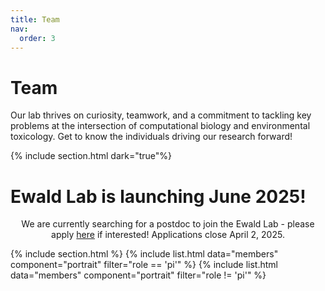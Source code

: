 ```yaml
---
title: Team
nav:
  order: 3
---
```


# Team

Our lab thrives on curiosity, teamwork, and a commitment to tackling key problems at the intersection of computational biology and environmental toxicology. Get to know the individuals driving our research forward!

{% include section.html dark="true"%}
# Ewald Lab is launching June 2025! 
<div style="text-align: center;">
We are currently searching for a postdoc to join the Ewald Lab - please apply <a href="https://embl.wd103.myworkdayjobs.com/EMBL/job/Hinxton-Cambridgeshire/Postdoctoral-Fellow---Ewald-Group_JR985" target="_blank">here</a> if interested! Applications close April 2, 2025. 
</div>

{% include section.html %}
{% include list.html data="members" component="portrait" filter="role == 'pi'" %}
{% include list.html data="members" component="portrait" filter="role != 'pi'" %}
